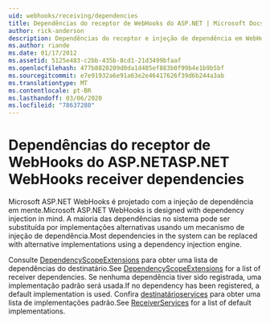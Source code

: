```yaml
---
uid: webhooks/receiving/dependencies
title: Dependências do receptor de WebHooks do ASP.NET | Microsoft Docs
author: rick-anderson
description: Dependências do receptor e injeção de dependência em WebHooks ASP.NET.
ms.author: riande
ms.date: 01/17/2012
ms.assetid: 5125e483-c2bb-435b-8cd1-21d3499bfaaf
ms.openlocfilehash: 477b8828209d0da1d485ef883b0f99b4e1b9b5bf
ms.sourcegitcommit: e7e91932a6e91a63e2e46417626f39d6b244a3ab
ms.translationtype: MT
ms.contentlocale: pt-BR
ms.lasthandoff: 03/06/2020
ms.locfileid: "78637280"
---
```

# <a name="aspnet-webhooks-receiver-dependencies"></a><span data-ttu-id="019e2-103">Dependências do receptor de WebHooks do ASP.NET</span><span class="sxs-lookup"><span data-stu-id="019e2-103">ASP.NET WebHooks receiver dependencies</span></span>

<span data-ttu-id="019e2-104">Microsoft ASP.NET WebHooks é projetado com a injeção de dependência em mente.</span><span class="sxs-lookup"><span data-stu-id="019e2-104">Microsoft ASP.NET WebHooks is designed with dependency injection in mind.</span></span> <span data-ttu-id="019e2-105">A maioria das dependências no sistema pode ser substituída por implementações alternativas usando um mecanismo de injeção de dependência.</span><span class="sxs-lookup"><span data-stu-id="019e2-105">Most dependencies in the system can be replaced with alternative implementations using a dependency injection engine.</span></span>

<span data-ttu-id="019e2-106">Consulte [DependencyScopeExtensions](https://github.com/aspnet/aspnetWebHooks/blob/master/src/Microsoft.AspNet.WebHooks.Receivers/Extensions/DependencyScopeExtensions.cs) para obter uma lista de dependências do destinatário.</span><span class="sxs-lookup"><span data-stu-id="019e2-106">See [DependencyScopeExtensions](https://github.com/aspnet/aspnetWebHooks/blob/master/src/Microsoft.AspNet.WebHooks.Receivers/Extensions/DependencyScopeExtensions.cs) for a list of receiver dependencies.</span></span> <span data-ttu-id="019e2-107">Se nenhuma dependência tiver sido registrada, uma implementação padrão será usada.</span><span class="sxs-lookup"><span data-stu-id="019e2-107">If no dependency has been registered, a default implementation is used.</span></span> <span data-ttu-id="019e2-108">Confira [destinatárioservices](https://github.com/aspnet/aspnetWebHooks/blob/master/src/Microsoft.AspNet.WebHooks.Receivers/Services/ReceiverServices.cs) para obter uma lista de implementações padrão.</span><span class="sxs-lookup"><span data-stu-id="019e2-108">See [ReceiverServices](https://github.com/aspnet/aspnetWebHooks/blob/master/src/Microsoft.AspNet.WebHooks.Receivers/Services/ReceiverServices.cs) for a list of default implementations.</span></span>
